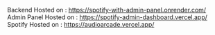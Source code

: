 Backend Hosted on : https://spotify-with-admin-panel.onrender.com/ <br />
Admin Panel Hosted on : https://spotify-admin-dashboard.vercel.app/ <br />
Spotify Hosted on : https://audioarcade.vercel.app/
